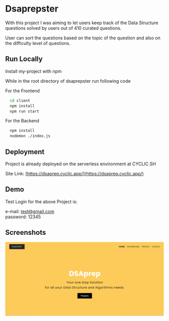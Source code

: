 
# Dsaprepster

With this project I was aiming to let users keep track of the Data Structure questions
solved by users out of 410 curated questions.

User can sort the questions based on the topic of the question and also on the difficulty level of questions.




## Run Locally

Install my-project with npm

While in the root directory of dsaprepster run following code

For the Frontend
```bash
  cd client
  npm install
  npm run start
```
For the Backend
```bash
  npm install
  nodemon ./index.js
```
    
## Deployment

Project is already deployed on the serverless environment at CYCLIC.SH

Site Link: [https://dsaprep.cyclic.app/](https://dsaprep.cyclic.app/)


## Demo

Test Login for the above Project is:

e-mail: [test@gmail.com](test@gmail.com)\
password: 12345


## Screenshots

![App Screenshot](https://github.com/shivam003a/dsaprepster/blob/22c876403845d07e523563fa0b51704d5b4d3ce6/samples/Screenshot%20(44).png)

